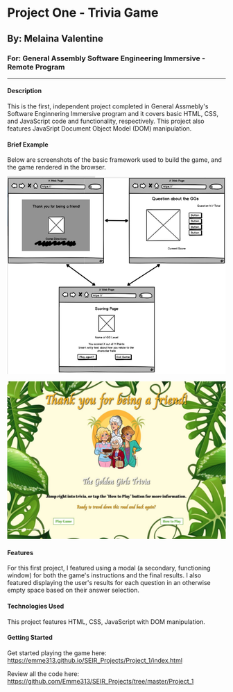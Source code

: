 # Project One - Trivia Game
## By: Melaina Valentine
### For: General Assembly Software Engineering Immersive - Remote Program
---
#### Description
This is the first, independent project completed in General Assmebly's Software Enginnering Immersive program and it covers basic HTML, CSS, and JavaScript code and functionality, respectively. This project also features JavaSript Document Object Model (DOM) manipulation.

#### Brief Example
Below are screenshots of the basic framework used to build the game, and the game rendered in the browser.

![image](trivia_wireframe.jpg)

![image](GG_Game_Screenshot.jpg)

#### Features 
For this first project, I featured using a modal (a secondary, functioning window) for both the game's instructions and the final results. I also featured displaying the user's results for each question in an otherwise empty space based on their answer selection.

#### Technologies Used
This project features HTML, CSS, JavaScript with DOM manipulation.

#### Getting Started
Get started playing the game here: https://emme313.github.io/SEIR_Projects/Project_1/index.html

Review all the code here: https://github.com/Emme313/SEIR_Projects/tree/master/Project_1
